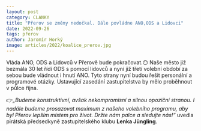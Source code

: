 ```yaml
---
layout: post
category: CLANKY
title: "Přerov se změny nedočkal. Dále povládne ANO,ODS a Lidovci"
date: 2022-09-26
tags: přerov
author: Jaromír Horký
image: articles/2022/koalice_prerov.jpg
---
```


Vláda ANO, ODS a Lidovců v Přerově bude pokračovat.😶 Naše město již bezmála 30 let řídí ODS s pomocí lidovců a nyní již třetí volební období za sebou bude vládnout i hnutí ANO. Tyto strany nyní budou řešit personální a programové otázky. Ustavující zasedání zastupitelstva by mělo proběhnout v půlce října.

👉*„Budeme konstruktivní, avšak nekompromisní a silnou opoziční stranou. I nadále budeme prosazovat maximum z našeho volebního programu, aby byl Přerov lepším místem pro život. Držte nám palce a sledujte nás!“* uvedla pirátská předsedkyně zastupitelského klubu **Lenka Jüngling**.
